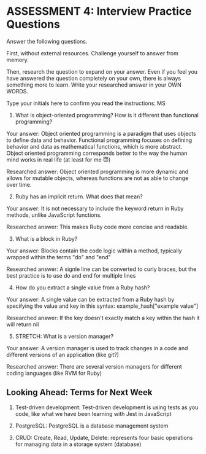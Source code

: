 # ASSESSMENT 4: Interview Practice Questions

Answer the following questions.

First, without external resources. Challenge yourself to answer from memory.

Then, research the question to expand on your answer. Even if you feel you have answered the question completely on your own, there is always something more to learn. Write your researched answer in your OWN WORDS.

Type your initials here to confirm you read the instructions: MS

1. What is object-oriented programming? How is it different than functional programming?

Your answer: Object oriented programming is a paradigm that uses objects to define data and behavior. Functional programming focuses on defining behavior and data as mathematical functions, which is more abstract. Object oriented programming corresponds better to the way the human mind works in real life (at least for me 😇)

Researched answer: Object oriented programming is more dynamic and allows for mutable objects, whereas functions are not as able to change over time.

2. Ruby has an implicit return. What does that mean?

Your answer: It is not necessary to include the keyword return in Ruby methods, unlike JavaScript functions.

Researched answer: This makes Ruby code more concise and readable.

3. What is a block in Ruby?

Your answer: Blocks contain the code logic within a method, typically wrapped within the terms "do" and "end"

Researched answer: A signle line can be converted to curly braces, but the best practice is to use do and end for multiple lines

4. How do you extract a single value from a Ruby hash?

Your answer: A single value can be extracted from a Ruby hash by specifying the value and key in this syntax: example_hash["example value"]

Researched answer: If the key doesn't exactly match a key within the hash it will return nil

5. STRETCH: What is a version manager?

Your answer: A version manager is used to track changes in a code and different versions of an application (like git?)

Researched answer: There are several version managers for different coding languages (like RVM for Ruby)

## Looking Ahead: Terms for Next Week

1. Test-driven development: Test-driven development is using tests as you code, like what we have been learning with Jest in JavaScript

2. PostgreSQL: PostgreSQL is a database management system

3. CRUD: Create, Read, Update, Delete: represents four basic operations for managing data in a storage system (database)
